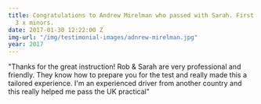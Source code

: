 ```yaml
---
title: Congratulations to Andrew Mirelman who passed with Sarah. First time with only
  3 x minors.
date: 2017-01-30 12:22:00 Z
img-url: "/img/testimonial-images/adnrew-mirelman.jpg"
year: 2017
---
```


"Thanks for the great instruction! Rob & Sarah are very professional and friendly. They know how to prepare you for the test and really made this a tailored experience.  I'm an experienced driver from another country and this really helped me pass the UK practical"
